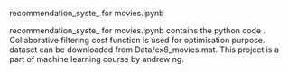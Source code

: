 recommendation_syste_ for movies.ipynb

recommendation_syste_ for movies.ipynb contains the python code .  Collaborative filtering cost function is used for optimisation purpose.
dataset can be downloaded from Data/ex8_movies.mat. This project is a part of machine learning course by andrew ng.
